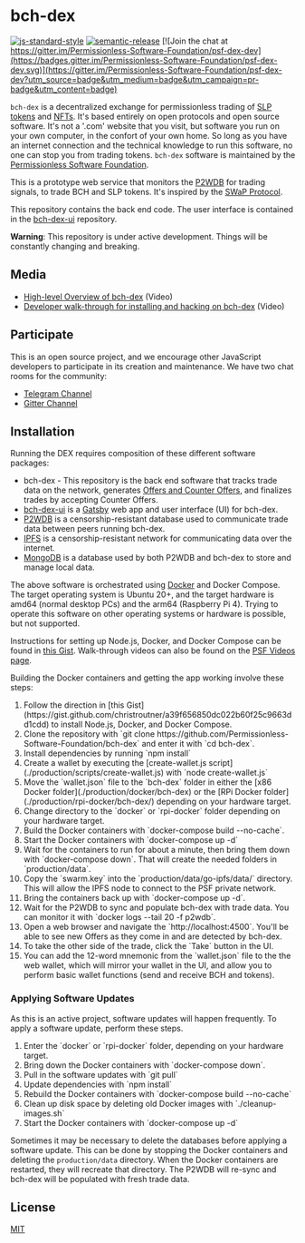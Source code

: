 # bch-dex

[![js-standard-style](https://img.shields.io/badge/code%20style-standard-brightgreen.svg)](http://standardjs.com) [![semantic-release](https://img.shields.io/badge/%20%20%F0%9F%93%A6%F0%9F%9A%80-semantic--release-e10079.svg)](https://github.com/semantic-release/semantic-release) [![Join the chat at https://gitter.im/Permissionless-Software-Foundation/psf-dex-dev](https://badges.gitter.im/Permissionless-Software-Foundation/psf-dex-dev.svg)](https://gitter.im/Permissionless-Software-Foundation/psf-dex-dev?utm_source=badge&utm_medium=badge&utm_campaign=pr-badge&utm_content=badge)

`bch-dex` is a decentralized exchange for permissionless trading of [SLP tokens](https://github.com/simpleledger/slp-specifications/blob/master/slp-token-type-1.md) and [NFTs](https://github.com/simpleledger/slp-specifications/blob/master/slp-nft-1.md). It's based entirely on open protocols and open source software. It's not a '.com' website that you visit, but software you run on your own computer, in the confort of your own home. So long as you have an internet connection and the technical knowledge to run this software, no one can stop you from trading tokens. `bch-dex` software is maintained by the [Permissionless Software Foundation](https://psfoundation.cash/).

This is a prototype web service that monitors the [P2WDB](https://github.com/Permissionless-Software-Foundation/ipfs-p2wdb-service) for trading signals, to trade BCH and SLP tokens. It's inspired by the [SWaP Protocol](https://github.com/vinarmani/swap-protocol/blob/master/swap-protocol-spec.md).

This repository contains the back end code. The user interface is contained in the [bch-dex-ui](https://github.com/Permissionless-Software-Foundation/bch-dex-ui) repository.

**Warning**: This repository is under active development. Things will be constantly changing and breaking.

## Media
- [High-level Overview of bch-dex](https://youtu.be/LVX8CLi4sHw) (Video)
- [Developer walk-through for installing and hacking on bch-dex](https://youtu.be/T5XI43-SWJo) (Video)

## Participate
This is an open source project, and we encourage other JavaScript developers to participate in its creation and maintenance. We have two chat rooms for the community:
- [Telegram Channel](https://t.me/psf_dex_dev)
- [Gitter Channel](https://gitter.im/Permissionless-Software-Foundation/psf-dex-dev)

## Installation
Running the DEX requires composition of these different software packages:
- bch-dex - This repository is the back end software that tracks trade data on the network, generates [Offers and Counter Offers](https://github.com/Permissionless-Software-Foundation/bch-dex/tree/ct-unstable/dev-docs#definitions), and finalizes trades by accepting Counter Offers.
- [bch-dex-ui](https://github.com/Permissionless-Software-Foundation/bch-dex-ui) is a [Gatsby](https://www.gatsbyjs.com/) web app and user interface (UI) for bch-dex.
- [P2WDB](https://github.com/Permissionless-Software-Foundation/ipfs-p2wdb-service) is a censorship-resistant database used to communicate trade data between peers running bch-dex.
- [IPFS](https://ipfs.io/) is a censorship-resistant network for communicating data over the internet.
- [MongoDB](https://www.mongodb.com/) is a database used by both P2WDB and bch-dex to store and manage local data.

The above software is orchestrated using [Docker](https://www.docker.com/) and Docker Compose. The target operating system is Ubuntu 20+, and the target hardware is amd64 (normal desktop PCs) and the arm64 (Raspberry Pi 4). Trying to operate this software on other operating systems or hardware is possible, but not supported.

Instructions for setting up Node.js, Docker, and Docker Compose can be found in [this Gist](https://gist.github.com/christroutner/a39f656850dc022b60f25c9663dd1cdd). Walk-through videos can also be found on the [PSF Videos page](https://psfoundation.cash/video/).

Building the Docker containers and getting the app working involve these steps:
<ol>
<li>Follow the direction in [this Gist](https://gist.github.com/christroutner/a39f656850dc022b60f25c9663dd1cdd) to install Node.js, Docker, and Docker Compose.</li>
<li>Clone the repository with `git clone https://github.com/Permissionless-Software-Foundation/bch-dex` and enter it with `cd bch-dex`.</li>
<li>Install dependencies by running `npm install`</li>
<li>Create a wallet by executing the [create-wallet.js script](./production/scripts/create-wallet.js) with `node create-wallet.js`</li>
<li>Move the `wallet.json` file to the `bch-dex` folder in either the [x86 Docker folder](./production/docker/bch-dex) or the [RPi Docker folder](./production/rpi-docker/bch-dex/) depending on your hardware target.</li>
<li>Change directory to the `docker` or `rpi-docker` folder depending on your hardware target.</li>
<li>Build the Docker containers with `docker-compose build --no-cache`.</li>
<li>Start the Docker containers with `docker-compose up -d`</li>
<li>Wait for the containers to run for about a minute, then bring them down with `docker-compose down`. That will create the needed folders in `production/data`.</li>
<li>Copy the `swarm.key` into the `production/data/go-ipfs/data/` directory. This will allow the IPFS node to connect to the PSF private network.</li>
<li>Bring the containers back up with `docker-compose up -d`.</li>
<li>Wait for the P2WDB to sync and populate bch-dex with trade data. You can monitor it with `docker logs --tail 20 -f p2wdb`.</li>
<li>Open a web browser and navigate the `http://localhost:4500`. You'll be able to see new Offers as they come in and are detected by bch-dex.</li>
<li>To take the other side of the trade, click the `Take` button in the UI.</li>
<li>You can add the 12-word mnemonic from the `wallet.json` file to the the web wallet, which will mirror your wallet in the UI, and allow you to perform basic wallet functions (send and receive BCH and tokens).</li>
</ol>

### Applying Software Updates
As this is an active project, software updates will happen frequently. To apply a software update, perform these steps.

<ol>
  <li>Enter the `docker` or `rpi-docker` folder, depending on your hardware target.</li>
<li>Bring down the Docker containers with `docker-compose down`.</li>
<li>Pull in the software updates with `git pull`</li>
<li>Update dependencies with `npm install`</li>
<li>Rebuild the Docker containers with `docker-compose build --no-cache`</li>
<li>Clean up disk space by deleting old Docker images with `./cleanup-images.sh`</li>
<li>Start the Docker containers with `docker-compose up -d`</li>
</ol>

Sometimes it may be necessary to delete the databases before applying a software update. This can be done by stopping the Docker containers and deleting the `production/data` directory. When the Docker containers are restarted, they will recreate that directory. The P2WDB will re-sync and bch-dex will be populated with fresh trade data.

## License

[MIT](./LICENSE.md)
